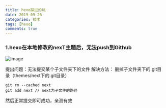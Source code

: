 ```yaml
---
title: hexo踩过的坑
date: 2019-09-26 
categories: 技术
tags: [hexo]
comments: true
---
```


### 1.hexo在本地修改的nexT主题后，无法push到Github

![image](/img/next.png)

提出问题：无法提交某个子文件夹下的文件
解决方法：
删掉子文件夹下的.git目录（themes/next下的.git目录）
```
git rm --cached next
git add next // next为子文件的路径
```
然后正常提交即可成功，亲测有效
